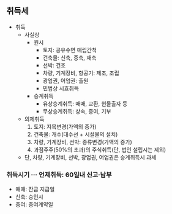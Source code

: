 ## 취득세
- 취득
    - 사실상 
        - 원시
            - 토지: 공유수면 매립간척
            - 건축물: 신축, 증축, 재축
            - 선박: 건조
            - 차량, 기계장비, 항공기: 제조, 조립
            - 광업권, 어업권: 출원
            - 민법상 시효취득
        - 승계취득
            - 유상승계취득: 매매, 교환, 현물출자 등
            - 무상승계취득: 상속, 증여, 기부
    - 의제취득
        1. 토지: 지목변경(가액의 증가)
        2. 건축물: 개수(대수선 + 시설물의 설치)
        3. 차량, 기계장비, 선박: 종류변경(가액의 증가)
        4. 과점주주(50%의 초과)의 주식취득(단, 법인 설립시는 제외)
    - 단, 차량, 기계장비, 선박, 광업권, 어업권은 승계취득시 과세
### 취득시기 ··· 언제취득: 60일내 신고·납부
- 매매: 잔금 지급일
- 신축: 승인시
- 증여: 증여계약일